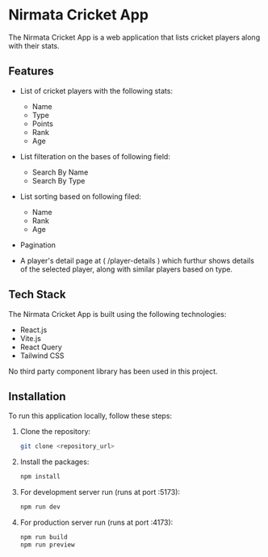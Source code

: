 # Nirmata Cricket App

The Nirmata Cricket App is a web application that lists cricket players along with their stats.

## Features

- List of cricket players with the following stats:

  - Name
  - Type
  - Points
  - Rank
  - Age

- List filteration on the bases of following field:

  - Search By Name
  - Search By Type

- List sorting based on following filed:

  - Name
  - Rank
  - Age

- Pagination
- A player's detail page at ( /player-details ) which furthur shows details of the selected player, along with similar players based on type.

## Tech Stack

The Nirmata Cricket App is built using the following technologies:

- React.js
- Vite.js
- React Query
- Tailwind CSS

No third party component library has been used in this project.

## Installation

To run this application locally, follow these steps:

1. Clone the repository:

   ```bash
   git clone <repository_url>
   ```

2. Install the packages:

   ```bash
   npm install
   ```

3. For development server run (runs at port :5173):

   ```bash
   npm run dev
   ```

4. For production server run (runs at port :4173):

   ```bash
   npm run build
   npm run preview
   ```
